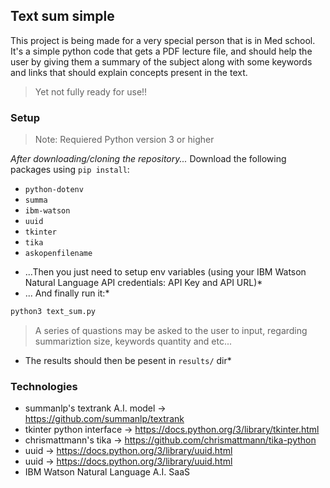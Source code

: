 ## Text sum simple
This project is being made for a very special person that is in Med school. It's a simple python code that gets a PDF lecture file, and should help the user by giving them a summary of the subject along with some keywords and links that should explain concepts present in the text. 

> Yet not fully ready for use!!

### **Setup**
> Note: Requiered Python version 3 or higher

*After downloading/cloning the repository...*
Download the following packages using ```pip install```: 
- ```python-dotenv```
- ```summa```
- ```ibm-watson```
- ```uuid```
- ```tkinter```
- ```tika```
- ```askopenfilename```

* ...Then you just need to setup env variables (using your IBM Watson Natural Language API credentials: API Key and API URL)*
* ... And finally run it:*
```bash
python3 text_sum.py
```
> A series of quastions may be asked to the user to input, regarding summariztion size, keywords quantity and etc...

* The results should then be pesent in ```results/``` dir*


### **Technologies**
- summanlp's textrank A.I. model -> https://github.com/summanlp/textrank
- tkinter python interface -> https://docs.python.org/3/library/tkinter.html
- chrismattmann's tika -> https://github.com/chrismattmann/tika-python
- uuid -> https://docs.python.org/3/library/uuid.html
- uuid -> https://docs.python.org/3/library/uuid.html
- IBM Watson Natural Language A.I. SaaS
